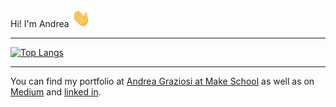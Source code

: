 Hi! I'm Andrea <img src="https://raw.githubusercontent.com/AndreaGraziosi/AndreaGraziosi/master/wave.gif" width="30px">

***

[![Top Langs](https://github-readme-stats.vercel.app/api/top-langs/?username=AndreaGraziosi&layout=compact)](https://github.com/AndreaGraziosi/github-readme-stats)

***
You can find my portfolio at [Andrea Graziosi at Make School](https://www.makeschool.com/portfolio/andrea-graziosi) as well as on [Medium](https://medium.com/@andrea.graziosi) and [linked in](https://www.linkedin.com/in/andrea-g-graziosi/).
